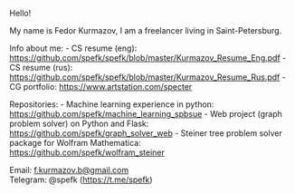 Hello!

My name is Fedor Kurmazov, I am a freelancer living in Saint-Petersburg.


Info about me:
    - CS resume (eng): https://github.com/spefk/spefk/blob/master/Kurmazov_Resume_Eng.pdf
    - CS resume (rus): https://github.com/spefk/spefk/blob/master/Kurmazov_Resume_Rus.pdf
    - CG portfolio: https://www.artstation.com/specter

Repositories:
    - Machine learning experience in python: https://github.com/spefk/machine_learning_spbsue
    - Web project (graph problem solver) on Python and Flask: https://github.com/spefk/graph_solver_web
    - Steiner tree problem solver package for Wolfram Mathematica: https://github.com/spefk/wolfram_steiner




Email: f.kurmazov.b@gmail.com  
Telegram: @spefk (https://t.me/spefk)
